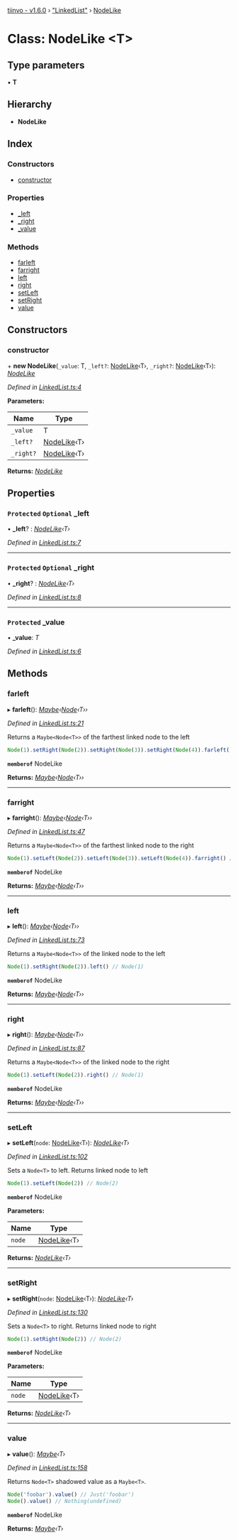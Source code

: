 [tiinvo - v1.6.0](../README.md) › ["LinkedList"](../modules/_linkedlist_.md) › [NodeLike](_linkedlist_.nodelike.md)

# Class: NodeLike <**T**>

## Type parameters

▪ **T**

## Hierarchy

* **NodeLike**

## Index

### Constructors

* [constructor](_linkedlist_.nodelike.md#constructor)

### Properties

* [_left](_linkedlist_.nodelike.md#protected-optional-_left)
* [_right](_linkedlist_.nodelike.md#protected-optional-_right)
* [_value](_linkedlist_.nodelike.md#protected-_value)

### Methods

* [farleft](_linkedlist_.nodelike.md#farleft)
* [farright](_linkedlist_.nodelike.md#farright)
* [left](_linkedlist_.nodelike.md#left)
* [right](_linkedlist_.nodelike.md#right)
* [setLeft](_linkedlist_.nodelike.md#setleft)
* [setRight](_linkedlist_.nodelike.md#setright)
* [value](_linkedlist_.nodelike.md#value)

## Constructors

###  constructor

\+ **new NodeLike**(`_value`: T, `_left?`: [NodeLike](_linkedlist_.nodelike.md)‹T›, `_right?`: [NodeLike](_linkedlist_.nodelike.md)‹T›): *[NodeLike](_linkedlist_.nodelike.md)*

*Defined in [LinkedList.ts:4](https://github.com/OctoD/tiinvo/blob/52c8484/src/LinkedList.ts#L4)*

**Parameters:**

Name | Type |
------ | ------ |
`_value` | T |
`_left?` | [NodeLike](_linkedlist_.nodelike.md)‹T› |
`_right?` | [NodeLike](_linkedlist_.nodelike.md)‹T› |

**Returns:** *[NodeLike](_linkedlist_.nodelike.md)*

## Properties

### `Protected` `Optional` _left

• **_left**? : *[NodeLike](_linkedlist_.nodelike.md)‹T›*

*Defined in [LinkedList.ts:7](https://github.com/OctoD/tiinvo/blob/52c8484/src/LinkedList.ts#L7)*

___

### `Protected` `Optional` _right

• **_right**? : *[NodeLike](_linkedlist_.nodelike.md)‹T›*

*Defined in [LinkedList.ts:8](https://github.com/OctoD/tiinvo/blob/52c8484/src/LinkedList.ts#L8)*

___

### `Protected` _value

• **_value**: *T*

*Defined in [LinkedList.ts:6](https://github.com/OctoD/tiinvo/blob/52c8484/src/LinkedList.ts#L6)*

## Methods

###  farleft

▸ **farleft**(): *[Maybe](../modules/_maybe_.md#maybe)‹[Node](../modules/_linkedlist_.md#node)‹T››*

*Defined in [LinkedList.ts:21](https://github.com/OctoD/tiinvo/blob/52c8484/src/LinkedList.ts#L21)*

Returns a `Maybe<Node<T>>` of the farthest linked node to the left

```ts
Node(1).setRight(Node(2)).setRight(Node(3)).setRight(Node(4)).farleft() // Node(1)
```

**`memberof`** NodeLike

**Returns:** *[Maybe](../modules/_maybe_.md#maybe)‹[Node](../modules/_linkedlist_.md#node)‹T››*

___

###  farright

▸ **farright**(): *[Maybe](../modules/_maybe_.md#maybe)‹[Node](../modules/_linkedlist_.md#node)‹T››*

*Defined in [LinkedList.ts:47](https://github.com/OctoD/tiinvo/blob/52c8484/src/LinkedList.ts#L47)*

Returns a `Maybe<Node<T>>` of the farthest linked node to the right

```ts
Node(1).setLeft(Node(2)).setLeft(Node(3)).setLeft(Node(4)).farright() // Node(1)
```

**`memberof`** NodeLike

**Returns:** *[Maybe](../modules/_maybe_.md#maybe)‹[Node](../modules/_linkedlist_.md#node)‹T››*

___

###  left

▸ **left**(): *[Maybe](../modules/_maybe_.md#maybe)‹[Node](../modules/_linkedlist_.md#node)‹T››*

*Defined in [LinkedList.ts:73](https://github.com/OctoD/tiinvo/blob/52c8484/src/LinkedList.ts#L73)*

Returns a `Maybe<Node<T>>` of the linked node to the left

```ts
Node(1).setRight(Node(2)).left() // Node(1)
```

**`memberof`** NodeLike

**Returns:** *[Maybe](../modules/_maybe_.md#maybe)‹[Node](../modules/_linkedlist_.md#node)‹T››*

___

###  right

▸ **right**(): *[Maybe](../modules/_maybe_.md#maybe)‹[Node](../modules/_linkedlist_.md#node)‹T››*

*Defined in [LinkedList.ts:87](https://github.com/OctoD/tiinvo/blob/52c8484/src/LinkedList.ts#L87)*

Returns a `Maybe<Node<T>>` of the linked node to the right

```ts
Node(1).setLeft(Node(2)).right() // Node(1)
```

**`memberof`** NodeLike

**Returns:** *[Maybe](../modules/_maybe_.md#maybe)‹[Node](../modules/_linkedlist_.md#node)‹T››*

___

###  setLeft

▸ **setLeft**(`node`: [NodeLike](_linkedlist_.nodelike.md)‹T›): *[NodeLike](_linkedlist_.nodelike.md)‹T›*

*Defined in [LinkedList.ts:102](https://github.com/OctoD/tiinvo/blob/52c8484/src/LinkedList.ts#L102)*

Sets a `Node<T>` to left. Returns linked node to left

```ts
Node(1).setLeft(Node(2)) // Node(2)
```

**`memberof`** NodeLike

**Parameters:**

Name | Type |
------ | ------ |
`node` | [NodeLike](_linkedlist_.nodelike.md)‹T› |

**Returns:** *[NodeLike](_linkedlist_.nodelike.md)‹T›*

___

###  setRight

▸ **setRight**(`node`: [NodeLike](_linkedlist_.nodelike.md)‹T›): *[NodeLike](_linkedlist_.nodelike.md)‹T›*

*Defined in [LinkedList.ts:130](https://github.com/OctoD/tiinvo/blob/52c8484/src/LinkedList.ts#L130)*

Sets a `Node<T>` to right. Returns linked node to right

```ts
Node(1).setRight(Node(2)) // Node(2)
```

**`memberof`** NodeLike

**Parameters:**

Name | Type |
------ | ------ |
`node` | [NodeLike](_linkedlist_.nodelike.md)‹T› |

**Returns:** *[NodeLike](_linkedlist_.nodelike.md)‹T›*

___

###  value

▸ **value**(): *[Maybe](../modules/_maybe_.md#maybe)‹T›*

*Defined in [LinkedList.ts:158](https://github.com/OctoD/tiinvo/blob/52c8484/src/LinkedList.ts#L158)*

Returns `Node<T>` shadowed value as a `Maybe<T>`.

```ts
Node('foobar').value() // Just('foobar')
Node().value() // Nothing(undefined)
```

**`memberof`** NodeLike

**Returns:** *[Maybe](../modules/_maybe_.md#maybe)‹T›*
